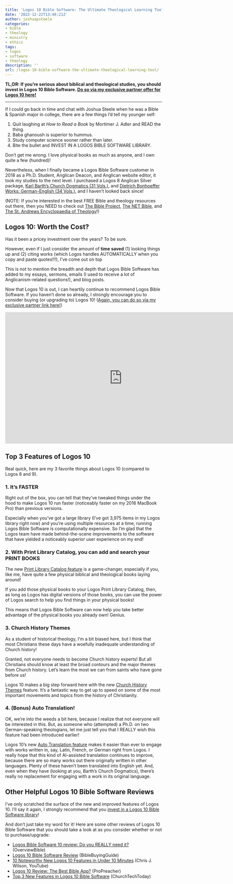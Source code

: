 ```yaml
---
title: 'Logos 10 Bible Software: The Ultimate Theological Learning Tool'
date: '2022-12-22T13:46:21Z'
author: joshuapsteele
categories:
- bible
- theology
- ministry
- ethics
tags:
- logos
- software
- theology
description: ''
url: /logos-10-bible-software-the-ultimate-theological-learning-tool/
---
```

**TL;DR: If you’re serious about biblical and theological studies, you should invest in Logos 10 Bible Software. [Do so via my exclusive partner offer for Logos 10 here!](https://partners.faithlife.com/click.track?CID=431490&AFID=529204)**

---

If I could go back in time and chat with Joshua Steele when he was a Bible &amp; Spanish major in college, there are a few things I’d tell my younger self:

1. Quit laughing at *How to Read a Book* by Mortimer J. Adler and READ the thing.
2. Baba ghanoush is superior to hummus.
3. Study computer science sooner rather than later.
4. Bite the bullet and INVEST IN A LOGOS BIBLE SOFTWARE LIBRARY.

Don’t get me wrong. I love physical books as much as anyone, and I own quite a few (hundred)!

Nevertheless, when I finally became a Logos Bible Software customer in 2018 as a Ph.D. Student, Anglican Deacon, and Anglican website editor, it took my studies to the next level. I purchased a Logos 8 Anglican Silver package, [Karl Barth’s Church Dogmatics (31 Vols.)](https://www.logos.com/product/5758/barths-church-dogmatics), and [Dietrich Bonhoeffer Works: German-English (34 Vols.)](https://www.logos.com/product/152651/dietrich-bonhoeffer-works-german-english), and I haven’t looked back since!

(NOTE: If you’re interested in the best FREE Bible and theology resources out there, then you NEED to check out [The Bible Project](https://bibleproject.com/), [The NET Bible](https://netbible.org/bible/Matthew+1#), and [The St. Andrews Encyclopaedia of Theology](https://www.saet.ac.uk/index.php/articles)!)

## Logos 10: Worth the Cost?

Has it been a pricey investment over the years? To be sure.

However, even if I just consider the amount of **time saved** (1) looking things up and (2) citing works (which Logos handles AUTOMATICALLY when you copy and paste quotes!!!), I’ve come out on top

This is not to mention the breadth and depth that Logos Bible Software has added to my essays, sermons, emails (I used to receive a lot of Anglicanism-related questions!), and blog posts.

Now that Logos 10 is out, I can heartily continue to recommend Logos Bible Software. If you haven’t done so already, I strongly encourage you to consider buying (or upgrading to) Logos 10! ([Again, you can do so via my exclusive partner link here!](https://partners.faithlife.com/click.track?CID=431490&AFID=529204))

<iframe allow="accelerometer; autoplay; clipboard-write; encrypted-media; gyroscope; picture-in-picture" allowfullscreen="" frameborder="0" height="422" loading="lazy" src="https://www.youtube.com/embed/mfoaX1zkhuU?feature=oembed" title="Logos 10 Is Here" width="750"></iframe>

## Top 3 Features of Logos 10

Real quick, here are my 3 favorite things about Logos 10 (compared to Logos 8 and 9).

### 1. It’s FASTER

Right out of the box, you can tell that they’ve tweaked things under the hood to make Logos 10 run faster (noticeably faster on my 2016 MacBook Pro) than previous versions.

Especially when you’ve got a large library (I’ve got 3,975 items in my Logos library right now) and you’re using multiple resources at a time, running Logos Bible Software is computationally expensive. So I’m glad that the Logos team have made behind-the-scene improvements to the software that have yielded a noticeably superior user experience on my end!

### 2. With Print Library Catalog, you can add and search your PRINT BOOKS

The new [Print Library Catalog feature](https://www.logos.com/features/print-library-catalog) is a game-changer, especially if you, like me, have quite a few physical biblical and theological books laying around!

If you add those physical books to your Logos Print Library Catalog, then, as long as Logos has digital versions of those books, you can use the power of Logos search to help you find things in your physical books!

This means that Logos Bible Software can now help you take better advantage of the physical books you already own! Genius.

### 3. Church History Themes

As a student of historical theology, I’m a bit biased here, but I think that most Christians these days have a woefully inadequate understanding of Church history!

Granted, not everyone needs to become Church history experts! But all Christians should know at least the broad contours and the major themes from Church history. Let’s learn the most we can from saints who have gone before us!

Logos 10 makes a big step forward here with the new [Church History Themes](https://www.logos.com/features/church-history) feature. It’s a fantastic way to get up to speed on some of the most important movements and topics from the history of Christianity.

### 4. (Bonus) Auto Translation!

OK, we’re into the weeds a bit here, because I realize that not everyone will be interested in this. But, as someone who (attempted) a Ph.D. on two German-speaking theologians, let me just tell you that I REALLY wish this feature had been introduced earlier!

Logos 10’s new [Auto Translation feature](https://www.logos.com/features/auto-translation) makes it easier than ever to engage with works written in, say, Latin, French, or German right from Logos. I really hope that this kind of AI-assisted translation continues to improve, because there are so many works out there originally written in other languages. Plenty of these haven’t been translated into English yet. And, even when they have (looking at you, Barth’s Church Dogmatics), there’s really no replacement for engaging with a work in its original language.

## Other Helpful Logos 10 Bible Software Reviews

I’ve only scratched the surface of the new and improved features of Logos 10. I’ll say it again, I strongly recommend that you [invest in a Logos 10 Bible Software library](https://partners.faithlife.com/click.track?CID=431490&AFID=529204)!

And don’t just take my word for it! Here are some other reviews of Logos 10 Bible Software that you should take a look at as you consider whether or not to purchase/upgrade:

- [Logos Bible Software 10 review: Do you REALLY need it?](https://overviewbible.com/logos-bible-software-review/) (OverviewBible)
- [Logos 10 Bible Software Review](https://biblebuyingguide.com/logos-10-bible-software-review/) (BibleBuyingGuide)
- [10 Noteworthy New Logos 10 Features in Under 10 Minutes](https://www.youtube.com/watch?v=zN6USy9hc4I) (Chris J. Wilson, YouTube)
- [Logos 10 Review: The Best Bible App?](https://www.propreacher.com/logos-10-review/) (ProPreacher)
- [Top 3 New Features in Logos 10 Bible Software](https://churchtechtoday.com/top-3-new-features-in-logos-10-bible-software-review/) (ChurchTechToday)
